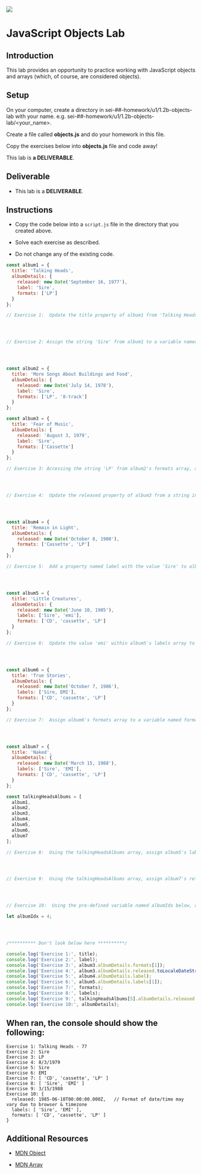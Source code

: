 <img src='https://i.imgur.com/hjrS1e6.jpg'>

# JavaScript Objects Lab

## Introduction

This lab provides an opportunity to practice working with JavaScript objects and arrays (which, of course, are considered objects).

## Setup

On your computer, create a directory in sei-##-homework/u1/1.2b-objects-lab with your name. e.g. sei-##-homework/u1/1.2b-objects-lab/<your_name>.

Create a file called **objects.js** and do your homework in this file.

Copy the exercises below into **objects.js** file and code away!

This lab is **a DELIVERABLE**.

## Deliverable

- This lab is a **DELIVERABLE**.

## Instructions

- Copy the code below into a `script.js` file in the directory that you created above.

- Solve each exercise as described.

- Do not change any of the existing code.

```js
const album1 = {
  title: 'Talking Heads',
  albumDetails: {
    released: new Date('September 16, 1977'),
    label: 'Sire',
    formats: ['LP']
  }
};

// Exercise 1:  Update the title property of album1 from 'Talking Heads' to 'Talking Heads - 77', then assign that property to a variable named title




// Exercise 2: Assign the string 'Sire' from album1 to a variable named label




const album2 = {
  title: 'More Songs About Buildings and Food',
  albumDetails: {
    released: new Date('July 14, 1978'),
    label: 'Sire',
    formats: ['LP', '8-track']
  }
};

const album3 = {
  title: 'Fear of Music',
  albumDetails: {
    released: 'August 3, 1979',
    label: 'Sire',
    formats: ['Cassette']
  }
};

// Exercise 3: Accessing the string 'LP' from album2's formats array, add it to the end of album3's formats array.




// Exercise 4:  Update the released property of album3 from a string into a Date object using that string




const album4 = {
  title: 'Remain in Light',
  albumDetails: {
    released: new Date('October 8, 1980'),
    formats: ['Cassette', 'LP']
  }
};

// Exercise 5:  Add a property named label with the value 'Sire' to album4's albumDetails property




const album5 = {
  title: 'Little Creatures',
  albumDetails: {
    released: new Date('June 10, 1985'),
    labels: ['Sire', 'emi'],
    formats: ['CD', 'cassette', 'LP']
  }
};

// Exercise 6:  Update the value 'emi' within album5's labels array to 'EMI'




const album6 = {
  title: 'True Stories',
  albumDetails: {
    released: new Date('October 7, 1986'),
    labels: ['Sire, EMI'],
    formats: ['CD', 'cassette', 'LP']
  }
};

// Exercise 7:  Assign album6's formats array to a variable named formats




const album7 = {
  title: 'Naked',
  albumDetails: {
    released: new Date('March 15, 1988'),
    labels: ['Sire', 'EMI'],
    formats: ['CD', 'cassette', 'LP']
  }
};

const talkingHeadsAlbums = [
  album1,
  album2,
  album3,
  album4,
  album5,
  album6,
  album7
];

// Exercise 8:  Using the talkingHeadsAlbums array, assign album5's labels property to a variable named labels




// Exercise 9:  Using the talkingHeadsAlbums array, assign album7's released property to album6's released property




// Exercise 10:  Using the pre-defined variable named albumIdx below, assign the albumDetails object of the album located within the talkingHeadsAlbums array at the index represented by the value of albumIdx to a variable named albumDetails

let albumIdx = 4;




/********** Don't look below here **********/

console.log('Exercise 1:', title);
console.log('Exercise 2:', label);
console.log('Exercise 3:', album3.albumDetails.formats[1]);
console.log('Exercise 4:', album3.albumDetails.released.toLocaleDateString());
console.log('Exercise 5:', album4.albumDetails.label);
console.log('Exercise 6:', album5.albumDetails.labels[1]);
console.log('Exercise 7:', formats);
console.log('Exercise 8:', labels);
console.log('Exercise 9:', talkingHeadsAlbums[5].albumDetails.released.toLocaleDateString());
console.log('Exercise 10:', albumDetails);
```

## When ran, the console should show the following:

```
Exercise 1: Talking Heads - 77
Exercise 2: Sire
Exercise 3: LP
Exercise 4: 8/3/1979
Exercise 5: Sire
Exercise 6: EMI
Exercise 7: [ 'CD', 'cassette', 'LP' ]
Exercise 8: [ 'Sire', 'EMI' ]
Exercise 9: 3/15/1988
Exercise 10: {
  released: 1985-06-10T00:00:00.000Z,   // Format of date/time may vary due to browser & timezone
  labels: [ 'Sire', 'EMI' ],
  formats: [ 'CD', 'cassette', 'LP' ]
}
```

## Additional Resources

- [MDN Object](https://developer.mozilla.org/en-US/docs/Web/JavaScript/Reference/Global_Objects/Object)

- [MDN Array](https://developer.mozilla.org/en-US/docs/Web/JavaScript/Reference/Global_Objects/Array)
